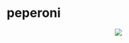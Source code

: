 # peperoni

<p align="center">
  <img src="https://i.pinimg.com/originals/e2/55/b5/e255b5547fcebf9d7a01b5922aa779d1.jpg">
</p>
